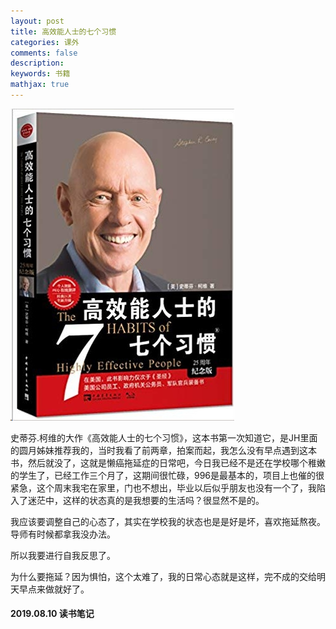 ```yaml
---
layout: post
title: 高效能人士的七个习惯
categories: 课外
comments: false
description: 
keywords: 书籍
mathjax: true
---
```



![](/images/blog/2019-08-10-17-56-28.jpg)


史蒂芬.柯维的大作《高效能人士的七个习惯》，这本书第一次知道它，是JH里面的圆月姊妹推荐我的，当时我看了前两章，拍案而起，我怎么没有早点遇到这本书，然后就没了，这就是懒癌拖延症的日常吧，今日我已经不是还在学校哪个稚嫩的学生了，已经工作三个月了，这期间很忙碌，996是最基本的，项目上也催的很紧急，这个周末我宅在家里，门也不想出，毕业以后似乎朋友也没有一个了，我陷入了迷茫中，这样的状态真的是我想要的生活吗？很显然不是的。


我应该要调整自己的心态了，其实在学校我的状态也是是好是坏，喜欢拖延熬夜。导师有时候都拿我没办法。

所以我要进行自我反思了。

为什么要拖延？因为惧怕，这个太难了，我的日常心态就是这样，完不成的交给明天早点来做就好了。

#### 2019.08.10 读书笔记


